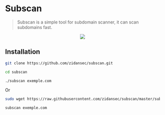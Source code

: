 # Subscan

> Subscan is a simple tool for subdomain scanner, it can scan subdomains fast.

<div align="center">
  <img src="https://i.imgur.com/ZaSnn41.png" />
</div>

## Installation

```bash
git clone https://github.com/zidansec/subscan.git
```
```bash
cd subscan
```
```bash
./subscan exemple.com
```

Or

```bash
sudo wget https://raw.githubusercontent.com/zidansec/subscan/master/subscan -O /bin/subscan && sudo chmod +x /bin/subscan
```

```bash
subscan exemple.com
```
